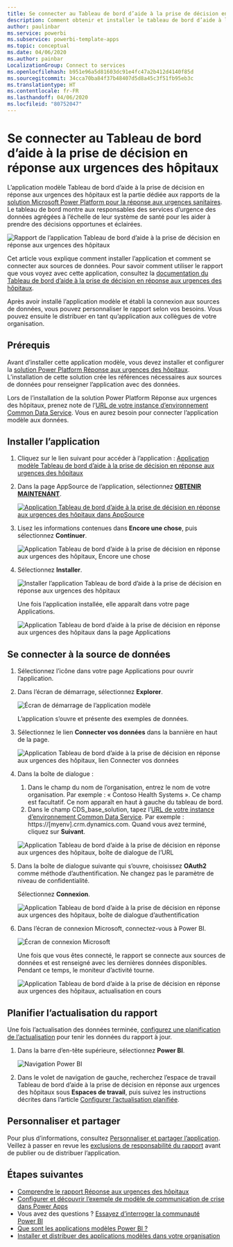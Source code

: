 ```yaml
---
title: Se connecter au Tableau de bord d’aide à la prise de décision en réponse aux urgences des hôpitaux
description: Comment obtenir et installer le tableau de bord d’aide à la prise de décision dans le contexte du COVID-19 pour l’application modèle Réponse aux urgences sanitaires et comment se connecter aux données
author: paulinbar
ms.service: powerbi
ms.subservice: powerbi-template-apps
ms.topic: conceptual
ms.date: 04/06/2020
ms.author: painbar
LocalizationGroup: Connect to services
ms.openlocfilehash: b951e96a5d81603dc91e4fc47a2b412d4140f85d
ms.sourcegitcommit: 34cca70ba84f37b48407d5d8a45c3f51fb95eb3c
ms.translationtype: HT
ms.contentlocale: fr-FR
ms.lasthandoff: 04/06/2020
ms.locfileid: "80752047"
---
```

# <a name="connect-to-the-hospital-emergency-response-decision-support-dashboard"></a>Se connecter au Tableau de bord d’aide à la prise de décision en réponse aux urgences des hôpitaux
L’application modèle Tableau de bord d’aide à la prise de décision en réponse aux urgences des hôpitaux est la partie dédiée aux rapports de la [solution Microsoft Power Platform pour la réponse aux urgences sanitaires](https://powerapps.microsoft.com/blog/emergency-response-solution-a-microsoft-power-platform-solution-for-healthcare-emergency-response/). Le tableau de bord montre aux responsables des services d’urgence des données agrégées à l’échelle de leur système de santé pour les aider à prendre des décisions opportunes et éclairées.

![Rapport de l’application Tableau de bord d’aide à la prise de décision en réponse aux urgences des hôpitaux](media/service-connect-to-health-emergency-response/service-health-emergency-response-app-report.png)

Cet article vous explique comment installer l’application et comment se connecter aux sources de données. Pour savoir comment utiliser le rapport que vous voyez avec cette application, consultez la [documentation du Tableau de bord d’aide à la prise de décision en réponse aux urgences des hôpitaux](https://docs.microsoft.com/powerapps/sample-apps/emergency-response/deploy-configure#view-the-power-bi-dashboard).

Après avoir installé l’application modèle et établi la connexion aux sources de données, vous pouvez personnaliser le rapport selon vos besoins. Vous pouvez ensuite le distribuer en tant qu’application aux collègues de votre organisation.

## <a name="prerequisites"></a>Prérequis

Avant d’installer cette application modèle, vous devez installer et configurer la [solution Power Platform Réponse aux urgences des hôpitaux](https://docs.microsoft.com/powerapps/sample-apps/emergency-response/deploy-configure). L’installation de cette solution crée les références nécessaires aux sources de données pour renseigner l’application avec des données.

Lors de l’installation de la solution Power Platform Réponse aux urgences des hôpitaux, prenez note de l’[URL de votre instance d’environnement Common Data Service](https://docs.microsoft.com/powerapps/sample-apps/emergency-response/deploy-configure#publish-the-power-bi-dashboard). Vous en aurez besoin pour connecter l’application modèle aux données.

## <a name="install-the-app"></a>Installer l’application

1. Cliquez sur le lien suivant pour accéder à l’application : [Application modèle Tableau de bord d’aide à la prise de décision en réponse aux urgences des hôpitaux](https://appsource.microsoft.com/en-us/product/power-bi/pbi-contentpacks.powerapps_healthcare)

1. Dans la page AppSource de l’application, sélectionnez [**OBTENIR MAINTENANT**](https://appsource.microsoft.com/en-us/product/power-bi/pbi-contentpacks.powerapps_healthcare).

    [![Application Tableau de bord d’aide à la prise de décision en réponse aux urgences des hôpitaux dans AppSource](media/service-connect-to-health-emergency-response/service-health-emergency-response-app-appsource-get-it-now.png)](https://appsource.microsoft.com/en-us/product/power-bi/pbi-contentpacks.powerapps_healthcare)

1. Lisez les informations contenues dans **Encore une chose**, puis sélectionnez **Continuer**.

    ![Application Tableau de bord d’aide à la prise de décision en réponse aux urgences des hôpitaux, Encore une chose](media/service-connect-to-health-emergency-response/service-health-emergency-response-1-more-thing.png)

1. Sélectionnez **Installer**. 

    ![Installer l’application Tableau de bord d’aide à la prise de décision en réponse aux urgences des hôpitaux](media/service-connect-to-health-emergency-response/service-health-emergency-response-select-install.png)

    Une fois l’application installée, elle apparaît dans votre page Applications.

   ![Application Tableau de bord d’aide à la prise de décision en réponse aux urgences des hôpitaux dans la page Applications](media/service-connect-to-health-emergency-response/service-health-emergency-response-app-apps-page-icon.png)

## <a name="connect-to-data-sources"></a>Se connecter à la source de données

1. Sélectionnez l’icône dans votre page Applications pour ouvrir l’application.

1. Dans l’écran de démarrage, sélectionnez **Explorer**.

   ![Écran de démarrage de l’application modèle](media/service-connect-to-health-emergency-response/service-health-emergency-response-app-splash-screen.png)

   L’application s’ouvre et présente des exemples de données.

1. Sélectionnez le lien **Connecter vos données** dans la bannière en haut de la page.

   ![Application Tableau de bord d’aide à la prise de décision en réponse aux urgences des hôpitaux, lien Connecter vos données](media/service-connect-to-health-emergency-response/service-health-emergency-response-app-connect-data.png)

1. Dans la boîte de dialogue :
   1. Dans le champ du nom de l’organisation, entrez le nom de votre organisation. Par exemple : « Contoso Health Systems ». Ce champ est facultatif. Ce nom apparaît en haut à gauche du tableau de bord.
   1. Dans le champ CDS_base_solution, tapez l’[URL de votre instance d’environnement Common Data Service](https://docs.microsoft.com/powerapps/sample-apps/emergency-response/deploy-configure#publish-the-power-bi-dashboard). Par exemple : https://[myenv].crm.dynamics.com. Quand vous avez terminé, cliquez sur **Suivant**.

   ![Application Tableau de bord d’aide à la prise de décision en réponse aux urgences des hôpitaux, boîte de dialogue de l’URL](media/service-connect-to-health-emergency-response/service-health-emergency-response-app-url-dialog.png)

1. Dans la boîte de dialogue suivante qui s’ouvre, choisissez **OAuth2** comme méthode d’authentification. Ne changez pas le paramètre de niveau de confidentialité.

   Sélectionnez **Connexion**.

   ![Application Tableau de bord d’aide à la prise de décision en réponse aux urgences des hôpitaux, boîte de dialogue d’authentification](media/service-connect-to-health-emergency-response/service-health-emergency-response-app-authentication-dialog.png)

1. Dans l’écran de connexion Microsoft, connectez-vous à Power BI.

   ![Écran de connexion Microsoft](media/service-connect-to-health-emergency-response/service-health-emergency-response-app-microsoft-login.png)

   Une fois que vous êtes connecté, le rapport se connecte aux sources de données et est renseigné avec les dernières données disponibles. Pendant ce temps, le moniteur d’activité tourne.

   ![Application Tableau de bord d’aide à la prise de décision en réponse aux urgences des hôpitaux, actualisation en cours](media/service-connect-to-health-emergency-response/service-health-emergency-response-app-refresh-monitor.png)

## <a name="schedule-report-refresh"></a>Planifier l’actualisation du rapport

Une fois l’actualisation des données terminée, [configurez une planification de l’actualisation](../refresh-scheduled-refresh.md) pour tenir les données du rapport à jour.

1. Dans la barre d’en-tête supérieure, sélectionnez **Power BI**.

   ![Navigation Power BI](media/service-connect-to-health-emergency-response/service-health-emergency-response-app-powerbi-breadcrumb.png)

1. Dans le volet de navigation de gauche, recherchez l’espace de travail Tableau de bord d’aide à la prise de décision en réponse aux urgences des hôpitaux sous **Espaces de travail**, puis suivez les instructions décrites dans l’article [Configurer l’actualisation planifiée](../refresh-scheduled-refresh.md).

## <a name="customize-and-share"></a>Personnaliser et partager

Pour plus d’informations, consultez [Personnaliser et partager l’application](../service-template-apps-install-distribute.md#customize-and-share-the-app). Veillez à passer en revue les [exclusions de responsabilité du rapport](../create-reports/sample-covid-19-us.md#disclaimers) avant de publier ou de distribuer l’application.

## <a name="next-steps"></a>Étapes suivantes
* [Comprendre le rapport Réponse aux urgences des hôpitaux](https://docs.microsoft.com/powerapps/sample-apps/emergency-response/deploy-configure#view-the-power-bi-dashboard)
* [Configurer et découvrir l’exemple de modèle de communication de crise dans Power Apps](https://docs.microsoft.com/powerapps/maker/canvas-apps/sample-crisis-communication-app)
* Vous avez des questions ? [Essayez d’interroger la communauté Power BI](https://community.powerbi.com/)
* [Que sont les applications modèles Power BI ?](../service-template-apps-overview.md)
* [Installer et distribuer des applications modèles dans votre organisation](../service-template-apps-install-distribute.md)
